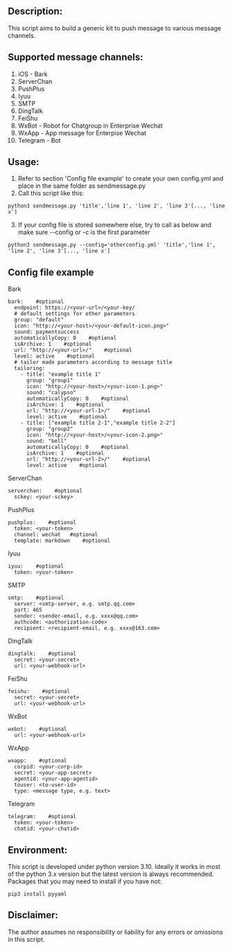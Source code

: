 ## Description:
This script aims to build a generic kit to push message to various message channels.
## Supported message channels:
  1. iOS - Bark
  2. ServerChan
  3. PushPlus
  4. Iyuu
  5. SMTP
  6. DingTalk
  7. FeiShu
  8. WxBot - Robot for Chatgroup in Enterprise Wechat
  9. WxApp - App message for Enterpise Wechat
 10. Telegram - Bot
## Usage:
1. Refer to section 'Config file example' to create your own config.yml and place in the same folder as sendmessage.py
2. Call this script like this:
```
python3 sendmessage.py 'title','line 1', 'line 2', 'line 3'[..., 'line x']
```
3. If your config file is stored somewhere else, try to call as below and make sure --config or -c is the first parameter
```
python3 sendmessage.py --config='otherconfig.yml' 'title','line 1', 'line 2', 'line 3'[..., 'line x']
```

## Config file example

Bark
```
bark:    #optional
  endpoint: https://<your-url>/<your-key/
  # default settings for other parameters
  group: "default"
  icon: "http://<your-host>/<your-default-icon.png>"
  sound: paymentsuccess
  automaticallyCopy: 0    #optional
  isArchive: 1    #optional
  url: "http://<your-url>/"    #optional
  level: active    #optional
  # tailor made parameters according to message title
  tailoring:
    - title: "example title 1"
      group: "group1"
      icon: "http://<your-host>/<your-icon-1.png>"
      sound: "calypso"
      automaticallyCopy: 0    #optional
      isArchive: 1    #optional
      url: "http://<your-url-1>/"    #optional
      level: active    #optional
    - title: ["example title 2-1","example title 2-2"]
      group: "group2"
      icon: "http://<your-host>/<your-icon-2.png>"
      sound: "bell"
      automaticallyCopy: 0    #optional
      isArchive: 1    #optional
      url: "http://<your-url-2>/"    #optional
      level: active    #optional
```
ServerChan
```
serverchan:    #optional
  sckey: <your-sckey>
```
PushPlus
```
pushplus:    #optional
  token: <your-token>
  channel: wechat   #optional
  template: markdown    #optional
```
Iyuu
```
iyuu:    #optional
  token: <your-token>
```
SMTP
```
smtp:    #optional
  server: <smtp-server, e.g. smtp.qq.com>
  port: 465
  sender: <sender-email, e.g. xxxx@qq.com>
  authcode: <authorization-code>
  recipient: <recipient-email, e.g. xxxx@163.com>
```
DingTalk
```
dingtalk:    #optional
  secret: <your-secret>
  url: <your-webhook-url>
```
FeiShu
```
feishu:    #optional
  secret: <your-secret>
  url: <your-webhook-url>
```
WxBot
```
wxbot:    #optional
  url: <your-webhook-url>
```
WxApp
```
wxapp:    #optional
  corpid: <your-corp-id>
  secret: <your-app-secret>
  agentid: <your-app-agentid>
  touser: <to-user-id>
  type: <message type, e.g. text>
```
Telegram
```
telegram:    #optional
  token: <your-token>
  chatid: <your-chatid>
```
## Environment:
This script is developed under python version 3.10.  Ideally it works in most of the python 3.x version but the latest version is always recommended.
Packages that you may need to install if you have not:
```
pip3 install pyyaml
```
## Disclaimer:
The author assumes no responsibility or liability for any errors or omissions in this script.
